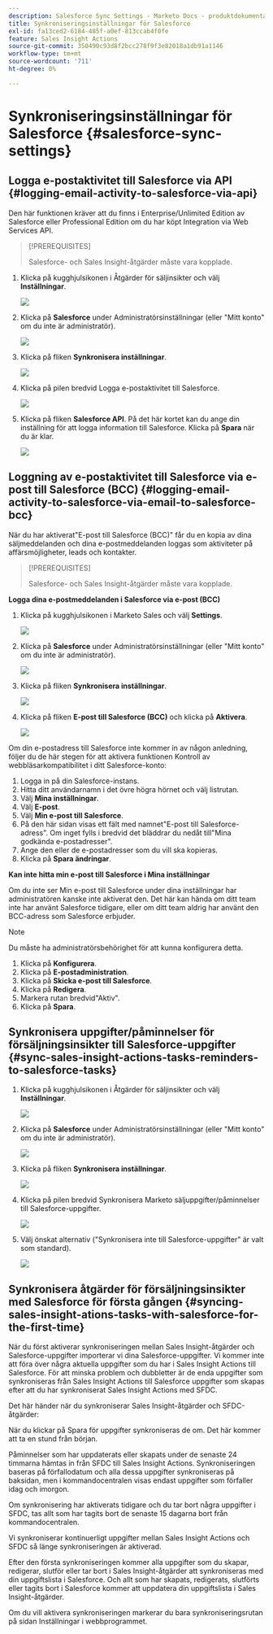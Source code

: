 ```yaml
---
description: Salesforce Sync Settings - Marketo Docs - produktdokumentation
title: Synkroniseringsinställningar för Salesforce
exl-id: fa13ced2-6184-485f-a0ef-813ccab4f0fe
feature: Sales Insight Actions
source-git-commit: 350490c93d8f2bcc278f9f3e82018a1db91a1146
workflow-type: tm+mt
source-wordcount: '711'
ht-degree: 0%

---
```


# Synkroniseringsinställningar för Salesforce {#salesforce-sync-settings}

## Logga e-postaktivitet till Salesforce via API {#logging-email-activity-to-salesforce-via-api}

Den här funktionen kräver att du finns i Enterprise/Unlimited Edition av Salesforce eller Professional Edition om du har köpt Integration via Web Services API.

>[!PREREQUISITES]
>
>Salesforce- och Sales Insight-åtgärder måste vara kopplade.

1. Klicka på kugghjulsikonen i Åtgärder för säljinsikter och välj **Inställningar**.

   ![](assets/salesforce-sync-settings-1.png)

1. Klicka på **Salesforce** under Administratörsinställningar (eller &quot;Mitt konto&quot; om du inte är administratör).

   ![](assets/salesforce-sync-settings-2.png)

1. Klicka på fliken **Synkronisera inställningar**.

   ![](assets/salesforce-sync-settings-3.png)

1. Klicka på pilen bredvid Logga e-postaktivitet till Salesforce.

   ![](assets/salesforce-sync-settings-4.png)

1. Klicka på fliken **Salesforce API**. På det här kortet kan du ange din inställning för att logga information till Salesforce. Klicka på **Spara** när du är klar.

   ![](assets/salesforce-sync-settings-5.png)

## Loggning av e-postaktivitet till Salesforce via e-post till Salesforce (BCC) {#logging-email-activity-to-salesforce-via-email-to-salesforce-bcc}

När du har aktiverat&quot;E-post till Salesforce (BCC)&quot; får du en kopia av dina säljmeddelanden och dina e-postmeddelanden loggas som aktiviteter på affärsmöjligheter, leads och kontakter.

>[!PREREQUISITES]
>
>Salesforce- och Sales Insight-åtgärder måste vara kopplade.

**Logga dina e-postmeddelanden i Salesforce via e-post (BCC)**

1. Klicka på kugghjulsikonen i Marketo Sales och välj **Settings**.

   ![](assets/salesforce-sync-settings-6.png)

1. Klicka på **Salesforce** under Administratörsinställningar (eller &quot;Mitt konto&quot; om du inte är administratör).

   ![](assets/salesforce-sync-settings-7.png)

1. Klicka på fliken **Synkronisera inställningar**.

   ![](assets/salesforce-sync-settings-8.png)

1. Klicka på fliken **E-post till Salesforce (BCC)** och klicka på **Aktivera**.

   ![](assets/salesforce-sync-settings-9.png)

Om din e-postadress till Salesforce inte kommer in av någon anledning, följer du de här stegen för att aktivera funktionen Kontroll av webbläsarkompatibilitet i ditt Salesforce-konto:

1. Logga in på din Salesforce-instans.
1. Hitta ditt användarnamn i det övre högra hörnet och välj listrutan.
1. Välj **Mina inställningar**.
1. Välj **E-post**.
1. Välj **Min e-post till Salesforce**.
1. På den här sidan visas ett fält med namnet&quot;E-post till Salesforce-adress&quot;. Om inget fylls i bredvid det bläddrar du nedåt till&quot;Mina godkända e-postadresser&quot;.
1. Ange den eller de e-postadresser som du vill ska kopieras.
1. Klicka på **Spara ändringar**.

**Kan inte hitta min e-post till Salesforce i Mina inställningar**

Om du inte ser Min e-post till Salesforce under dina inställningar har administratören kanske inte aktiverat den. Det här kan hända om ditt team inte har använt Salesforce tidigare, eller om ditt team aldrig har använt den BCC-adress som Salesforce erbjuder.

>[!NOTE]
>
>Du måste ha administratörsbehörighet för att kunna konfigurera detta.

1. Klicka på **Konfigurera**.
1. Klicka på **E-postadministration**.
1. Klicka på **Skicka e-post till Salesforce**.
1. Klicka på **Redigera**.
1. Markera rutan bredvid&quot;Aktiv&quot;.
1. Klicka på **Spara**.

## Synkronisera uppgifter/påminnelser för försäljningsinsikter till Salesforce-uppgifter {#sync-sales-insight-actions-tasks-reminders-to-salesforce-tasks}

1. Klicka på kugghjulsikonen i Åtgärder för säljinsikter och välj **Inställningar**.

   ![](assets/salesforce-sync-settings-10.png)

1. Klicka på **Salesforce** under Administratörsinställningar (eller &quot;Mitt konto&quot; om du inte är administratör).

   ![](assets/salesforce-sync-settings-11.png)

1. Klicka på fliken **Synkronisera inställningar**.

   ![](assets/salesforce-sync-settings-12.png)

1. Klicka på pilen bredvid Synkronisera Marketo säljuppgifter/påminnelser till Salesforce-uppgifter.

   ![](assets/salesforce-sync-settings-13.png)

1. Välj önskat alternativ (&quot;Synkronisera inte till Salesforce-uppgifter&quot; är valt som standard).

   ![](assets/salesforce-sync-settings-14.png)

## Synkronisera åtgärder för försäljningsinsikter med Salesforce för första gången {#syncing-sales-insight-ations-tasks-with-salesforce-for-the-first-time}

När du först aktiverar synkroniseringen mellan Sales Insight-åtgärder och Salesforce-uppgifter importerar vi dina Salesforce-uppgifter. Vi kommer inte att föra över några aktuella uppgifter som du har i Sales Insight Actions till Salesforce. För att minska problem och dubbletter är de enda uppgifter som synkroniseras från Sales Insight Actions till Salesforce uppgifter som skapas efter att du har synkroniserat Sales Insight Actions med SFDC.

Det här händer när du synkroniserar Sales Insight-åtgärder och SFDC-åtgärder:

När du klickar på Spara för uppgifter synkroniseras de om. Det här kommer att ta en stund från början.

Påminnelser som har uppdaterats eller skapats under de senaste 24 timmarna hämtas in från SFDC till Sales Insight Actions. Synkroniseringen baseras på förfallodatum och alla dessa uppgifter synkroniseras på baksidan, men i kommandocentralen visas endast uppgifter som förfaller idag och imorgon.

Om synkronisering har aktiverats tidigare och du tar bort några uppgifter i SFDC, tas allt som har tagits bort de senaste 15 dagarna bort från kommandocentralen.

Vi synkroniserar kontinuerligt uppgifter mellan Sales Insight Actions och SFDC så länge synkroniseringen är aktiverad.

Efter den första synkroniseringen kommer alla uppgifter som du skapar, redigerar, slutför eller tar bort i Sales Insight-åtgärder att synkroniseras med din uppgiftslista i Salesforce. Och allt som har skapats, redigerats, slutförts eller tagits bort i Salesforce kommer att uppdatera din uppgiftslista i Sales Insight-åtgärder.

Om du vill aktivera synkroniseringen markerar du bara synkroniseringsrutan på sidan Inställningar i webbprogrammet.
